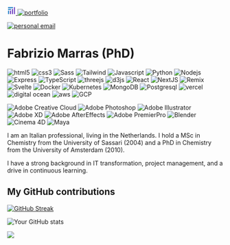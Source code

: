 <a href="https://fabriziomarras.com" target="_blank" sttyle="text-decoration:none">
  <img alt="personal portfolio" src="./images/logo.png" style="width: 20px; height: 20px;"/>
  <img alt="portfolio" src="https://img.shields.io/badge/-Portfolio-000000?style=flat-square" />
</a>


<p><a href="mailto:fmarras79@gmail.com" target="_blank">
  <img alt="personal email" src="https://img.shields.io/badge/-Email-000000?style=flat-square&logo=gmail&logoColor=217ec3" />
</a></p>

# Fabrizio Marras (PhD)

<!--
Link for logos of Tech Stack:
https://github.com/simple-icons/simple-icons/blob/master/slugs.md
-->
<p>
  <img alt="html5" src="https://img.shields.io/badge/-HTML5-E34F26?style=flat-square&logo=html5&logoColor=white" />
  <img alt="css3" src="https://img.shields.io/badge/-CSS3-244bdd?style=flat-square&logo=css3&logoColor=white" />
  <img alt="Sass" src="https://img.shields.io/badge/-Sass-CC6699?style=flat-square&logo=sass&logoColor=white" />
  <img alt="Tailwind" src="https://img.shields.io/badge/-Tailwind-ffffff?style=flat-square&logo=tailwindcss&logoColor=36b7f1" />
  <img alt="Javascript" src="https://img.shields.io/badge/-Javascript-f7df1c?style=flat-square&logo=javascript&logoColor=black" />
  <img alt="Python" src="https://img.shields.io/badge/-Python-326592?style=flat-square&logo=python&logoColor=white" />
  <img alt="Nodejs" src="https://img.shields.io/badge/-Nodejs-43853d?style=flat-square&logo=Node.js&logoColor=white" />
  <img alt="Express" src="https://img.shields.io/badge/-Express-373737?style=flat-square&logo=express&logoColor=white" />
  <img alt="TypeScript" src="https://img.shields.io/badge/-TypeScript-007ACC?style=flat-square&logo=typescript&logoColor=white" />
  <img alt="threejs" src="https://img.shields.io/badge/-ThreeJS-222222?style=flat-square&logo=threedotjs&logoColor=white" />
  <img alt="d3js" src="https://img.shields.io/badge/-D3.js-F9A03C?style=flat-square&logo=d3.js&logoColor=white" />
  <img alt="React" src="https://img.shields.io/badge/-React-000000?style=flat-square&logo=react&logoColor=45b8d8" />
  <img alt="NextJS" src="https://img.shields.io/badge/-NextJS-222222?style=flat-square&logo=nextdotjs&logoColor=white" />
  <img alt="Remix" src="https://img.shields.io/badge/-Remix-222222?style=flat-square&logo=remix&logoColor=white" />
  <img alt="Svelte" src="https://img.shields.io/badge/-Svelte-f73c01?style=flat-square&logo=svelte&logoColor=white" />
  
  <img alt="Docker" src="https://img.shields.io/badge/-Docker-1a60e6?style=flat-square&logo=docker&logoColor=white" />
  <img alt="Kubernetes" src="https://img.shields.io/badge/-Kubernetes-2b6cd6?style=flat-square&logo=kubernetes&logoColor=white" />
  <img alt="MongoDB" src="https://img.shields.io/badge/-MongoDB-ffffff?style=flat-square&logo=mongodb&logoColor=13aa52" />
  <img alt="Postgresql" src="https://img.shields.io/badge/-Postgresql-31648c?style=flat-square&logo=postgresql&logoColor=white" />
  <img alt="vercel" src="https://img.shields.io/badge/-Vercel-ffffff?style=flat-square&logo=vercel&logoColor=black" />
  <img alt="digital ocean" src="https://img.shields.io/badge/-Digital%20Ocean-007cf7?style=flat-square&logo=digitalocean&logoColor=white" />
  <img alt="aws" src="https://img.shields.io/badge/-AWS-f79400?style=flat-square&logo=amazonwebservices&logoColor=white" />
  <img alt="GCP" src="https://img.shields.io/badge/-GCP-e24134?style=flat-square&logo=googlecloud&logoColor=white" />
</p>
<p>
  <img alt="Adobe Creative Cloud" src="https://img.shields.io/badge/-Adobe%20Creative%20Cloud-ffffff?style=flat-square&logo=adobecreativecloud&logoColor=d31e24" />
  <img alt="Adobe Photoshop" src="https://img.shields.io/badge/-Adobe%20Photoshop-3aabff?style=flat-square&logo=adobephotoshop&logoColor=011d34" />
  <img alt="Adobe Illustrator" src="https://img.shields.io/badge/-Adobe%20Illustrator-ff9e18?style=flat-square&logo=adobeillustrator&logoColor=320100" />
  <img alt="Adobe XD" src="https://img.shields.io/badge/-Adobe%20XD-ff67f7?style=flat-square&logo=adobexd&logoColor=440235" />
  <img alt="Adobe AfterEffects" src="https://img.shields.io/badge/-Adobe%20After%20Effects-9c9cff?style=flat-square&logo=adobeaftereffects&logoColor=080860" />
  <img alt="Adobe PremierPro" src="https://img.shields.io/badge/-Adobe%20Premier%20Pro-9c9cff?style=flat-square&logo=adobepremierepro&logoColor=080850" />
  <img alt="Blender" src="https://img.shields.io/badge/-Blender-255483?style=flat-square&logo=blender&logoColor=e27204" />
  <img alt="Cinema 4D" src="https://img.shields.io/badge/-Cinema%204D-1d276f?style=flat-square&logo=cinema4d&logoColor=ffffff" />
  <img alt="Maya" src="https://img.shields.io/badge/-Autodesk%20Maya-0a7a77?style=flat-square&logo=autodeskmaya&logoColor=ffffff" />
</p>


I am an Italian professional, living in the Netherlands. 
I hold a MSc in Chemistry from the University of Sassari (2004) and a PhD in Chemistry from the University of Amsterdam (2010).

I have a strong background in IT transformation, project management, and a drive in continuous learning. 

## My GitHub contributions

[![GitHub Streak](https://streak-stats.demolab.com?user=FabrizioMarras&theme=dark&hide_border=true&border_radius=5&mode=weekly&card_width=600&card_height=200&ring=6F42C1&fire=217EC3&currStreakLabel=217EC3&sideNums=217EC3&currStreakNum=217EC3)](https://git.io/streak-stats)

![Your GitHub stats](https://github-readme-stats.vercel.app/api?username=FabrizioMarras&hide_border=true&show_icons=true&bg_color=151515&title_color=ffffff&icon_color=217ec3&text_bold=false&text_color=9e9e9e)

<!--
**FabrizioMarras/FabrizioMarras** is a ✨ _special_ ✨ repository because its `README.md` (this file) appears on your GitHub profile.

Here are some ideas to get you started:

- 🔭 I’m currently working on ...
- 🌱 I’m currently learning ...
- 👯 I’m looking to collaborate on ...
- 🤔 I’m looking for help with ...
- 💬 Ask me about ...
- 📫 How to reach me: ...
- 😄 Pronouns: ...
- ⚡ Fun fact: ...

-->
![](https://komarev.com/ghpvc/?username=FabrizioMarras&color=blueviolet)
